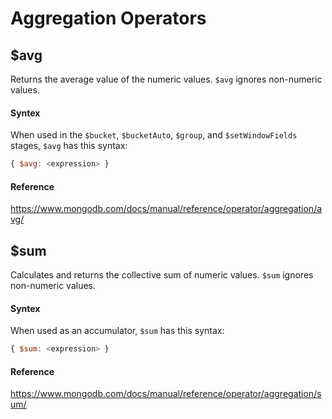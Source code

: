 # Aggregation Operators

## $avg
Returns the average value of the numeric values. 
```$avg```
 ignores non-numeric values.

 #### Syntex
 When used in the ```$bucket```, ```$bucketAuto```, ```$group```, and ```$setWindowFields``` stages, 
```$avg```
 has this syntax:

 ```javascript
{ $avg: <expression> }
 ```

 #### Reference
 https://www.mongodb.com/docs/manual/reference/operator/aggregation/avg/

 ## $sum
 Calculates and returns the collective sum of numeric values. 
```$sum```
 ignores non-numeric values.

 #### Syntex
 When used as an accumulator, 
```$sum```
 has this syntax:

 ```javascript
{ $sum: <expression> }
 ```

 #### Reference
 https://www.mongodb.com/docs/manual/reference/operator/aggregation/sum/